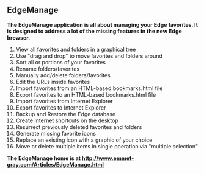 ## EdgeManage

**The EdgeManage application is all about managing your Edge favorites. It is designed to address a lot of the missing features in the new Edge browser.**

1. View all favorites and folders in a graphical tree
2. Use "drag and drop" to move favorites and folders around
3. Sort all or portions of your favorites
4. Rename folders/favorites
5. Manually add/delete folders/favorites
6. Edit the URLs inside favorites
7. Import favorites from an HTML-based bookmarks.html file
8. Export favorites to an HTML-based bookmarks.html file
9. Import favorites from Internet Explorer
10. Export favorites to Internet Explorer
11. Backup and Restore the Edge database
12. Create Internet shortcuts on the desktop
13. Resurrect previously deleted favorites and folders
14. Generate missing favorite icons
15. Replace an existing icon with a graphic of your choice
16. Move or delete multiple items in single operation via "multiple selection"

**The EdgeManage home is at http://www.emmet-gray.com/Articles/EdgeManage.html**